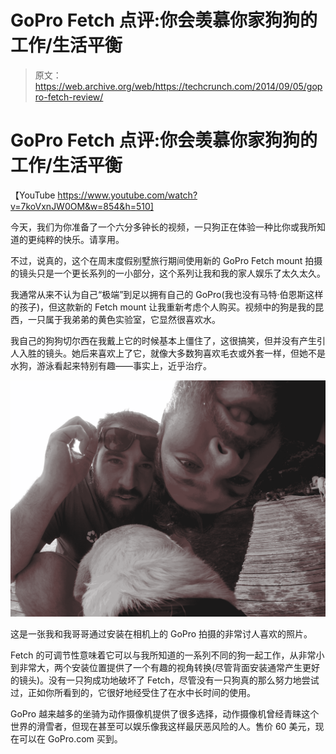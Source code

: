 # GoPro Fetch 点评:你会羡慕你家狗狗的工作/生活平衡 

> 原文：<https://web.archive.org/web/https://techcrunch.com/2014/09/05/gopro-fetch-review/>

# GoPro Fetch 点评:你会羡慕你家狗狗的工作/生活平衡

【YouTube https://www.youtube.com/watch?v=7koVxnJW0OM&w=854&h=510]

今天，我们为你准备了一个六分多钟长的视频，一只狗正在体验一种比你或我所知道的更纯粹的快乐。请享用。

不过，说真的，这个在周末度假别墅旅行期间使用新的 GoPro Fetch mount 拍摄的镜头只是一个更长系列的一小部分，这个系列让我和我的家人娱乐了太久太久。

我通常从来不认为自己“极端”到足以拥有自己的 GoPro(我也没有马特·伯恩斯这样的孩子)，但这款新的 Fetch mount 让我重新考虑个人购买。视频中的狗是我的昆西，一只属于我弟弟的黄色实验室，它显然很喜欢水。

我自己的狗狗切尔西在我戴上它的时候基本上僵住了，这很搞笑，但并没有产生引人入胜的镜头。她后来喜欢上了它，就像大多数狗喜欢毛衣或外套一样，但她不是水狗，游泳看起来特别有趣——事实上，近乎治疗。

![A very flattering still image of me and my brother captured via the Fetch-mounted GoPro.](img/9fd175f8661d184697a11bc5370eab80.png)

这是一张我和我哥哥通过安装在相机上的 GoPro 拍摄的非常讨人喜欢的照片。

Fetch 的可调节性意味着它可以与我所知道的一系列不同的狗一起工作，从非常小到非常大，两个安装位置提供了一个有趣的视角转换(尽管背面安装通常产生更好的镜头)。没有一只狗成功地破坏了 Fetch，尽管没有一只狗真的那么努力地尝试过，正如你所看到的，它很好地经受住了在水中长时间的使用。

GoPro 越来越多的坐骑为动作摄像机提供了很多选择，动作摄像机曾经青睐这个世界的滑雪者，但现在甚至可以娱乐像我这样最厌恶风险的人。售价 60 美元，现在可以在 GoPro.com 买到。